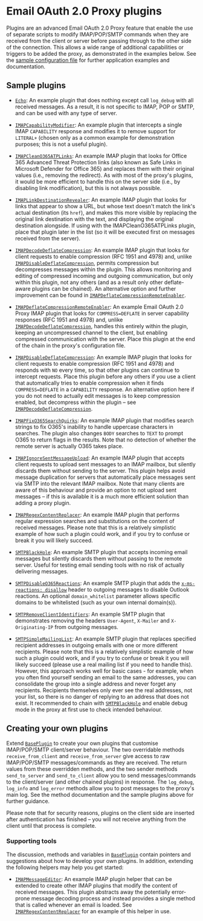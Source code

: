 # Email OAuth 2.0 Proxy plugins
Plugins are an advanced Email OAuth 2.0 Proxy feature that enable the use of separate scripts to modify IMAP/POP/SMTP commands when they are received from the client or server before passing through to the other side of the connection.
This allows a wide range of additional capabilities or triggers to be added the proxy, as demonstrated in the examples below.
See the [sample configuration file](../emailproxy.config#L42) for further application examples and documentation.


## Sample plugins
- [`Echo`](plugins/Echo.py): An example plugin that does nothing except call `log_debug` with all received messages.
As a result, it is not specific to IMAP, POP or SMTP, and can be used with any type of server.

- [`IMAPCapabilityModifier`](plugins/IMAPCapabilityModifier.py): An example plugin that intercepts a single IMAP `CAPABILITY` response and modifies it to remove support for `LITERAL+` (chosen only as a common example for demonstration purposes; this is not a useful plugin).

- [`IMAPCleanO365ATPLinks`](plugins/IMAPCleanO365ATPLinks.py): An example IMAP plugin that looks for Office 365 Advanced Threat Protection links (also known as Safe Links in Microsoft Defender for Office 365) and replaces them with their original values (i.e., removing the redirect).
As with most of the proxy's plugins, it would be more efficient to handle this on the server side (i.e., by disabling link modification), but this is not always possible.

- [`IMAPLinkDestinationRevealer`](plugins/IMAPLinkDestinationRevealer.py): An example IMAP plugin that looks for links that appear to show a URL, but whose text doesn't match the link's actual destination (its `href`), and makes this more visible by replacing the original link destination with the text, and displaying the original destination alongside.
If using with the IMAPCleanO365ATPLinks plugin, place that plugin later in the list (so it will be executed first on messages received from the server).

- [`IMAPDecodeDeflateCompression`](plugins/IMAPDecodeDeflateCompression.py): An example IMAP plugin that looks for client requests to enable compression (RFC 1951 and 4978) and, unlike [`IMAPDisableDeflateCompression`](plugins/IMAPDisableDeflateCompression.py), permits compression but decompresses messages within the plugin.
This allows monitoring and editing of compressed incoming and outgoing communication, but only within this plugin, not any others (and as a result only other deflate-aware plugins can be chained).
An alternative option and further improvement can be found in [`IMAPDeflateCompressionRemoteEnabler`](plugins/IMAPDeflateCompressionRemoteEnabler.py).

- [`IMAPDeflateCompressionRemoteEnabler`](plugins/IMAPDeflateCompressionRemoteEnabler.py): An example Email OAuth 2.0 Proxy IMAP plugin that looks for `COMPRESS=DEFLATE` in server capability responses (RFC 1951
and 4978) and, unlike [`IMAPDecodeDeflateCompression`](plugins/IMAPDecodeDeflateCompression.py), handles this entirely within the plugin, keeping an uncompressed channel to the client, but enabling compressed communication with the server.
Place this plugin at the end of the chain in the proxy's configuration file.

- [`IMAPDisableDeflateCompression`](plugins/IMAPDisableDeflateCompression.py): An example IMAP plugin that looks for client requests to enable compression (RFC 1951 and 4978) and responds with `NO` every time, so that other plugins can continue to intercept requests.
Place this plugin before any others if you use a client that automatically tries to enable compression when it finds `COMPRESS=DEFLATE` in a `CAPABILITY` response.
An alternative option here if you do not need to actually edit messages is to keep compression enabled, but decompress within the plugin – see [`IMAPDecodeDeflateCompression`](plugins/IMAPDecodeDeflateCompression.py).

- [`IMAPFixO365SearchQuirks`](plugins/IMAPFixO365SearchQuirks.py): An example IMAP plugin that modifies search strings to fix O365's inability to handle uppercase characters in searches.
The plugin also changes `BODY` searches to `TEXT` to prompt O365 to return flags in the results.
Note that no detection of whether the remote server is actually O365 takes place.

- [`IMAPIgnoreSentMessageUpload`](plugins/IMAPIgnoreSentMessageUpload.py): An example IMAP plugin that accepts client requests to upload sent messages to an IMAP mailbox, but silently discards them without sending to the server.
This plugin helps avoid message duplication for servers that automatically place messages sent via SMTP into the relevant IMAP mailbox.
Note that many clients are aware of this behaviour and provide an option to not upload sent messages – if this is available it is a much more efficient solution than adding a proxy plugin.

- [`IMAPRegexContentReplacer`](plugins/IMAPRegexContentReplacer.py): An example IMAP plugin that performs regular expression searches and substitutions on the content of received messages.
Please note that this is a relatively simplistic example of how such a plugin could work, and if you try to confuse or break it you will likely succeed.

- [`SMTPBlackHole`](plugins/SMTPBlackHole.py): An example SMTP plugin that accepts incoming email messages but silently discards them without passing to the remote server.
Useful for testing email sending tools with no risk of actually delivering messages.

- [`SMTPDisableO365Reactions`](plugins/SMTPDisableO365Reactions.py): An example SMTP plugin that adds the [`x-ms-reactions: disallow`](https://techcommunity.microsoft.com/t5/outlook-blog/reactions-in-outlook-public-usability-update-september-2023/ba-p/3928103) header to outgoing messages to disable Outlook reactions.
An optional `domain_whitelist` parameter allows specific domains to be whitelisted (such as your own internal domain(s)).

- [`SMTPRemoveClientIdentifiers`](plugins/SMTPRemoveClientIdentifiers.py): An example SMTP plugin that demonstrates removing the headers `User-Agent`, `X-Mailer` and `X-Originating-IP` from outgoing messages.

- [`SMTPSimpleMailingList`](plugins/SMTPSimpleMailingList.py): An example SMTP plugin that replaces specified recipient addresses in outgoing emails with one or more different recipients.
Please note that this is a relatively simplistic example of how such a plugin could work, and if you try to confuse or break it you will likely succeed (please use a real mailing list if you need to handle this).
However, this approach works well for basic cases - for example, when you often find yourself sending an email to the same addresses, you can consolidate the group into a single address and never forget any recipients.
Recipients themselves only ever see the real addresses, not your list, so there is no danger of replying to an address that does not exist.
It recommended to chain with [`SMTPBlackHole`](plugins/SMTPBlackHole.py) and enable debug mode in the proxy at first use to check intended behaviour.


## Creating your own plugins
Extend [`BasePlugin`](plugins/BasePlugin.py) to create your own plugins that customise IMAP/POP/SMTP client/server behaviour.
The two overridable methods `receive_from_client` and `receive_from_server` give access to raw IMAP/POP/SMTP messages/commands as they are received.
The return values from these overridden methods, and the two sender methods `send_to_server` and `send_to_client` allow you to send messages/commands to the client/server (and other chained plugins) in response.
The `log_debug`, `log_info` and `log_error` methods allow you to post messages to the proxy's main log.
See the method documentation and the sample plugins above for further guidance.

Please note that for security reasons, plugins on the client side are inserted after authentication has finished – you will not receive anything from the client until that process is complete.

### Supporting tools
The discussion, methods and variables in [`BasePlugin`](plugins/BasePlugin.py) contain pointers and suggestions about how to develop your own plugins.
In addition, extending the following helpers may help you get started:

- [`IMAPMessageEditor`](plugins/IMAPMessageEditor.py): An example IMAP plugin helper that can be extended to create other IMAP plugins that modify the content of received messages.
This plugin abstracts away the potentially error-prone message decoding process and instead provides a single method that is called whenever an email is loaded.
See [`IMAPRegexContentReplacer`](plugins/IMAPRegexContentReplacer.py) for an example of this helper in use.

